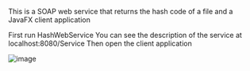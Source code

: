 This is a SOAP web service that returns the hash code of a file and a JavaFX client application

First run HashWebService
You can see the description of the service at localhost:8080/Service
Then open the client application

![image](https://user-images.githubusercontent.com/70478590/209511433-4c15db84-7e38-4196-be02-1396a2be14df.png)
